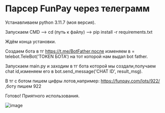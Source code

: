 # Парсер FunPay через телеграмм

Устанавливаем python 3.11.7 (моя версия).

Запускаем CMD --> cd (путь к файлу) --> pip install -r requirements.txt

Ждём конца установки.

Создаем бота в тг https://t.me/BotFather,после изменяем в = telebot.TeleBot('TOKEN БОТА') на тот которой нам выдал bot father.

Запускаем main.py и заходим в тг бота которой мы создали,получаем chat id,изменяем его в bot.send_message('CHAT ID', result_msg).

В тг с ботом пишем цифры лотов,например: https://funpay.com/lots/922/ ,боту пишем 922

Готово! Приятного использования.

![image]([https://user-images.githubusercontent.com/124806098/227601447-abddbff1-af64-4de0-bac3-51344b039f86.png](https://avatars.githubusercontent.com/u/149227120?v=4)https://avatars.githubusercontent.com/u/149227120?v=4)
